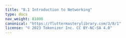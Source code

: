 ```yaml
---
title: "8.1 Introduction to Networking"
type: docs
nav_weight: 81000
canonical: "https://fluttermasterylibrary.com/3/8/1"
license: "© 2023 Tokenizer Inc. CC BY-NC-SA 4.0"
---
```


